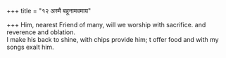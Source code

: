 +++
title = "१२ अस्मै बहूनामवमाय"

+++
Him, nearest Friend of many, will we worship with sacrifice. and reverence and oblation.  
     I make his back to shine, with chips provide him; t offer food and with my songs exalt him.